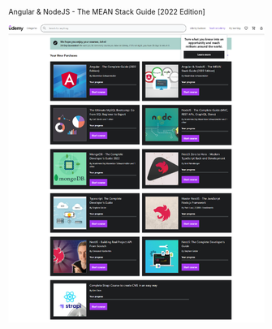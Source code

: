 Angular & NodeJS - The MEAN Stack Guide [2022 Edition]

<img src="./Online-Courses-Learn-Anything-On-Your-Schedule-Udemy.png">